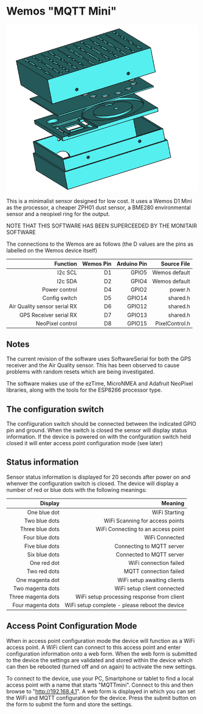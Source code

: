 # Wemos "MQTT Mini"

![Mini MQTT Assembly](Images/miniMqtt.PNG)

This is a minimalist sensor designed for low cost. It uses a Wemos D1 Mini as the processor, a cheaper ZPH01 dust sensor, a BME280 environmental sensor and a neopixel ring for the output.


NOTE THAT THIS SOFTWARE HAS BEEN SUPERCEEDED BY THE MONITAIR SOFTWARE


The connections to the Wemos are as follows (the D values are the pins as labelled on the Wemos device itself)

| Function   |   Wemos Pin    |  Arduino Pin | Source File |
| ----------:|-------------:|-------------:|-------------:|
| I2c SCL    |D1|GPIO5|Wemos default
| I2c SDA   |D2|GPIO4|Wemos default
| Power control|D4|GPIO2|power.h
| Config switch|D5|GPIO14|shared.h
| Air Quality sensor serial RX|D6|GPIO12|shared.h
| GPS Receiver serial RX|D7|GPIO13|shared.h
| NeoPixel control|D8|GPIO15|PixelControl.h

## Notes

The current revision of the software uses SoftwareSerial for both the GPS receiver and the Air Quality sensor. This has been observed to cause problems with random resets which are being investigated.

The software makes use of the ezTime, MicroNMEA and Adafruit NeoPixel libraries, along with the tools for the ESP8266 processor type. 

## The configuration switch

The confiiguration switch should be connected between the indicated GPIO pin and ground. When the switch is closed the sensor will display status information. If the device is powered on with the confguration switch held closed it will enter access point configuration mode (see later)

## Status information

Sensor status information is displayed for 20 seconds after power on and whenver the configuration switch is closed. The device will display a number of red or blue dots with the following meanings:

| Display            |      Meaning                                |
| ------------------:|---------------------------------------------------:|
| One blue dot| WiFi Starting |
| Two blue dots | WiFi Scanning for access points |
| Three blue dots | WiFi Connecting to an access point |
| Four blue dots | WiFi Connected |
| Five blue dots | Connecting to MQTT server |
| Six blue dots | Connected to MQTT server |
| One red dot | WiFi connection failed |
| Two red dots | MQTT connection failed |
| One magenta dot| WiFi setup awaiting clients |
| Two magenta dots | WiFi setup client connected |
| Three magenta dots | WiFi setup processing response from client |
| Four magenta dots | WiFi setup complete - please reboot the device |

## Access Point Configuration Mode

When in access point configuration mode the device will function as a WiFi access point. A WiFi client can connect to this access point and enter configuration information onto a web form. When the web form is submitted to the device the settings are validated and stored within the device which can then be rebooted (turned off and on again) to activate the new settings. 

To connect to the device, use your PC, Smartphone or tablet to find a local access point with a name that starts "MQTTmini". Connect to this and then browse to "http://192.168.4.1". A web form is displayed in which you can set the WiFi and MQTT configuration for the device. Press the submit button on the form to submit the form and store the settings. 






